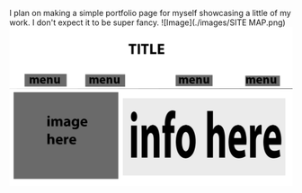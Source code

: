I plan on making a simple portfolio page for myself showcasing a little of my work. I don't expect it to be super fancy.
![Image](./images/SITE MAP.png)
![Image](./images/wirefram.png)
